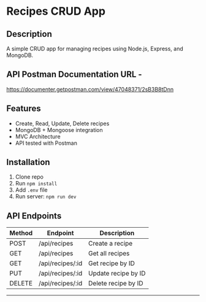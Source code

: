# Recipes CRUD App

## Description
A simple CRUD app for managing recipes using Node.js, Express, and MongoDB.

## API Postman Documentation URL -
https://documenter.getpostman.com/view/47048371/2sB3B8tDnn

## Features
- Create, Read, Update, Delete recipes
- MongoDB + Mongoose integration
- MVC Architecture
- API tested with Postman

## Installation
1. Clone repo
2. Run `npm install`
3. Add `.env` file
4. Run server: `npm run dev`

## API Endpoints
| Method | Endpoint         | Description        |
|--------|------------------|--------------------|
| POST   | /api/recipes     | Create a recipe    |
| GET    | /api/recipes     | Get all recipes    |
| GET    | /api/recipes/:id | Get recipe by ID   |
| PUT    | /api/recipes/:id | Update recipe by ID|
| DELETE | /api/recipes/:id | Delete recipe by ID|

---
